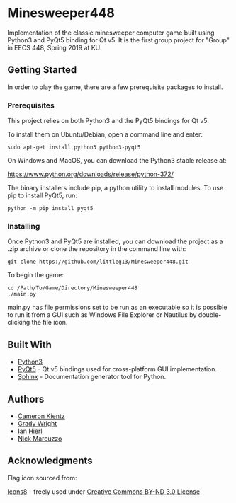 # Minesweeper448

Implementation of the classic minesweeper computer game built using Python3 and PyQt5 binding for Qt v5. It is the first group project for "Group" in EECS 448, Spring 2019 at KU.

## Getting Started

In order to play the game, there are a few prerequisite packages to install.

### Prerequisites

This project relies on both Python3 and the PyQt5 bindings for Qt v5.



To install them on Ubuntu/Debian, open a command line and enter:

```
sudo apt-get install python3 python3-pyqt5
```



On Windows and MacOS, you can download the Python3 stable release at:

https://www.python.org/downloads/release/python-372/

The binary installers include pip, a python utility to install modules. To use pip to install PyQt5, run:
```
python -m pip install pyqt5
```

### Installing

Once Python3 and PyQt5 are installed, you can download the project as a .zip archive or clone the repository in the command line with:
```
git clone https://github.com/littleg13/Minesweeper448.git
```

To begin the game:
```
cd /Path/To/Game/Directory/Minesweeper448
./main.py
```

main.py has file permissions set to be run as an executable so it is possible to run it from a GUI such as Windows File Explorer or Nautilus by double-clicking the file icon.

## Built With

* [Python3](https://www.python.org/)
* [PyQt5](https://pypi.org/project/PyQt5/) - Qt v5 bindings used for cross-platform GUI implementation.
* [Sphinx](http://www.sphinx-doc.org/en/master/) - Documentation generator tool for Python.

## Authors

* [Cameron Kientz](https://github.com/C256k145)
* [Grady Wright](https://github.com/littleg13)
* [Ian Hierl](https://github.com/IanHierl)
* [Nick Marcuzzo](https://github.com/Cuzzo01)


## Acknowledgments

Flag icon sourced from:

[Icons8](https://icons8.com/icon/100900/empty-flag-filled) - freely used under [Creative Commons BY-ND 3.0 License](https://creativecommons.org/licenses/by-nd/3.0/)
